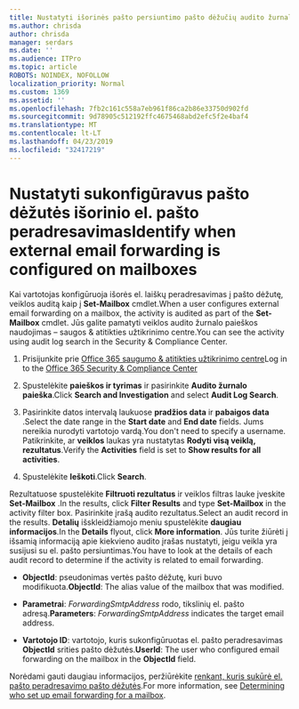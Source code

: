 ```yaml
---
title: Nustatyti išorinės pašto persiuntimo pašto dėžučių audito žurnaluose
ms.author: chrisda
author: chrisda
manager: serdars
ms.date: ''
ms.audience: ITPro
ms.topic: article
ROBOTS: NOINDEX, NOFOLLOW
localization_priority: Normal
ms.custom: 1369
ms.assetid: ''
ms.openlocfilehash: 7fb2c161c558a7eb961f86ca2b86e33750d902fd
ms.sourcegitcommit: 9d78905c512192ffc4675468abd2efc5f2e4baf4
ms.translationtype: MT
ms.contentlocale: lt-LT
ms.lasthandoff: 04/23/2019
ms.locfileid: "32417219"
---
```

# <a name="identify-when-external-email-forwarding-is-configured-on-mailboxes"></a><span data-ttu-id="11647-102">Nustatyti sukonfigūravus pašto dėžutės išorinio el. pašto peradresavimas</span><span class="sxs-lookup"><span data-stu-id="11647-102">Identify when external email forwarding is configured on mailboxes</span></span>

<span data-ttu-id="11647-103">Kai vartotojas konfigūruoja išorės el. laiškų peradresavimas į pašto dėžutę, veiklos auditą kaip į **Set-Mailbox** cmdlet.</span><span class="sxs-lookup"><span data-stu-id="11647-103">When a user configures external email forwarding on a mailbox, the activity is audited as part of the **Set-Mailbox** cmdlet.</span></span> <span data-ttu-id="11647-104">Jūs galite pamatyti veiklos audito žurnalo paieškos naudojimas – saugos & atitikties užtikrinimo centre.</span><span class="sxs-lookup"><span data-stu-id="11647-104">You can see the activity using audit log search in the Security & Compliance Center.</span></span>

1. <span data-ttu-id="11647-105">Prisijunkite prie [Office 365 saugumo & atitikties užtikrinimo centre](https://protection.office.com/)</span><span class="sxs-lookup"><span data-stu-id="11647-105">Log in to the [Office 365 Security & Compliance Center](https://protection.office.com/)</span></span>

2. <span data-ttu-id="11647-106">Spustelėkite **paieškos ir tyrimas** ir pasirinkite **Audito žurnalo paieška**.</span><span class="sxs-lookup"><span data-stu-id="11647-106">Click **Search and Investigation** and select **Audit Log Search**.</span></span>

3. <span data-ttu-id="11647-107">Pasirinkite datos intervalą laukuose **pradžios data** ir **pabaigos data** .</span><span class="sxs-lookup"><span data-stu-id="11647-107">Select the date range in the **Start date** and **End date** fields.</span></span> <span data-ttu-id="11647-108">Jums nereikia nurodyti vartotojo vardą.</span><span class="sxs-lookup"><span data-stu-id="11647-108">You don't need to specify a username.</span></span> <span data-ttu-id="11647-109">Patikrinkite, ar **veiklos** laukas yra nustatytas **Rodyti visą veiklą, rezultatus**.</span><span class="sxs-lookup"><span data-stu-id="11647-109">Verify the **Activities** field is set to **Show results for all activities**.</span></span>

4. <span data-ttu-id="11647-110">Spustelėkite **Ieškoti**.</span><span class="sxs-lookup"><span data-stu-id="11647-110">Click **Search**.</span></span>

<span data-ttu-id="11647-111">Rezultatuose spustelėkite **Filtruoti rezultatus** ir veiklos filtras lauke įveskite **Set-Mailbox** .</span><span class="sxs-lookup"><span data-stu-id="11647-111">In the results, click **Filter Results** and type **Set-Mailbox** in the activity filter box.</span></span> <span data-ttu-id="11647-112">Pasirinkite įrašą audito rezultatus.</span><span class="sxs-lookup"><span data-stu-id="11647-112">Select an audit record in the results.</span></span> <span data-ttu-id="11647-113">**Detalių** išskleidžiamojo meniu spustelėkite **daugiau informacijos**.</span><span class="sxs-lookup"><span data-stu-id="11647-113">In the **Details** flyout, click **More information**.</span></span> <span data-ttu-id="11647-114">Jūs turite žiūrėti į išsamią informaciją apie kiekvieno audito įrašas nustatyti, jeigu veikla yra susijusi su el. pašto persiuntimas.</span><span class="sxs-lookup"><span data-stu-id="11647-114">You have to look at the details of each audit record to determine if the activity is related to email forwarding.</span></span>

- <span data-ttu-id="11647-115">**ObjectId**: pseudonimas vertės pašto dėžutę, kuri buvo modifikuota.</span><span class="sxs-lookup"><span data-stu-id="11647-115">**ObjectId**: The alias value of the mailbox that was modified.</span></span>

- <span data-ttu-id="11647-116">**Parametrai**: _ForwardingSmtpAddress_ rodo, tikslinių el. pašto adresą.</span><span class="sxs-lookup"><span data-stu-id="11647-116">**Parameters**: _ForwardingSmtpAddress_ indicates the target email address.</span></span>

- <span data-ttu-id="11647-117">**Vartotojo ID**: vartotojo, kuris sukonfigūruotas el. pašto peradresavimas **ObjectId** srities pašto dėžutės.</span><span class="sxs-lookup"><span data-stu-id="11647-117">**UserId**: The user who configured email forwarding on the mailbox in the **ObjectId** field.</span></span>

<span data-ttu-id="11647-118">Norėdami gauti daugiau informacijos, peržiūrėkite [renkant, kuris sukūrė el. pašto peradresavimo pašto dėžutės](https://docs.microsoft.com/office365/securitycompliance/auditing-troubleshooting-scenarios#determining-who-set-up-email-forwarding-for-a-mailbox).</span><span class="sxs-lookup"><span data-stu-id="11647-118">For more information, see [Determining who set up email forwarding for a mailbox](https://docs.microsoft.com/office365/securitycompliance/auditing-troubleshooting-scenarios#determining-who-set-up-email-forwarding-for-a-mailbox).</span></span>
